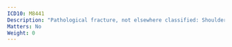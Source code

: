 ```yaml
---
ICD10: M8441
Description: "Pathological fracture, not elsewhere classified: Shoulder region"
Matters: No
Weight: 0
---
```

